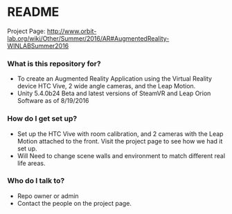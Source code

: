 # README #

Project Page: http://www.orbit-lab.org/wiki/Other/Summer/2016/AR#AugmentedReality-WINLABSummer2016

### What is this repository for? ###

* To create an Augmented Reality Application using the Virtual Reality device HTC Vive, 2 wide angle cameras, and the Leap Motion.
* Unity 5.4.0b24 Beta and latest versions of SteamVR and Leap Orion Software as of 8/19/2016


### How do I get set up? ###

* Set up the HTC Vive with room calibration, and 2 cameras with the Leap Motion attached to the front. Visit the project page to see how we had it set up. 
* Will Need to change scene walls and environment to match different real life areas.

### Who do I talk to? ###

* Repo owner or admin
* Contact the people on the project page.